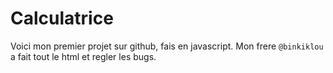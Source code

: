 # Calculatrice
Voici mon premier projet sur github, fais en javascript. Mon frere ``@binkiklou`` a fait tout le html et regler les bugs.
